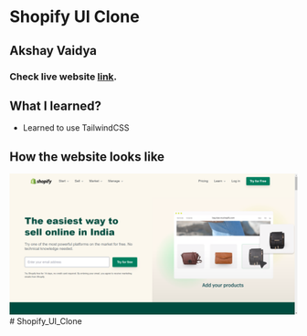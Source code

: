 # Shopify UI Clone

## Akshay Vaidya

### Check live website [link](https://shopifav.netlify.app/).


## What I learned?
-  Learned to use TailwindCSS


## How the website looks like

![Desktop](Shopify.png)# Shopify_UI_Clone
